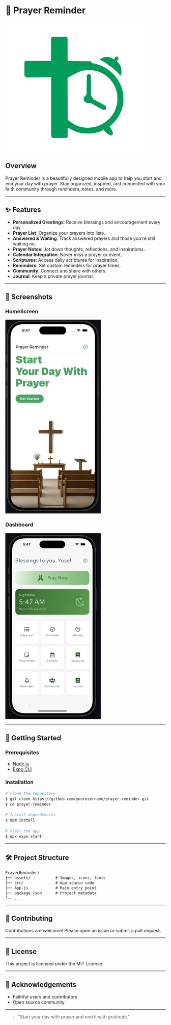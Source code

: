 # 🙏 Prayer Reminder

![Prayer Reminder Banner](assets/logo/logo.png)

## Overview
Prayer Reminder is a beautifully designed mobile app to help you start and end your day with prayer. Stay organized, inspired, and connected with your faith community through reminders, notes, and more.

---

## ✨ Features
- **Personalized Greetings**: Receive blessings and encouragement every day.
- **Prayer List**: Organize your prayers into lists.
- **Answered & Waiting**: Track answered prayers and those you're still waiting on.
- **Prayer Notes**: Jot down thoughts, reflections, and inspirations.
- **Calendar Integration**: Never miss a prayer or event.
- **Scriptures**: Access daily scriptures for inspiration.
- **Reminders**: Set custom reminders for prayer times.
- **Community**: Connect and share with others.
- **Journal**: Keep a private prayer journal.

---

## 📱 Screenshots

### HomeScreen
<img src="assets/screenshots/homescreen.png" width="300">

### Dashboard
<img src="assets/screenshots/dashboard.png" width="300">

---

## 🚀 Getting Started

### Prerequisites
- [Node.js](https://nodejs.org/)
- [Expo CLI](https://docs.expo.dev/get-started/installation/)

### Installation
```bash
# Clone the repository
$ git clone https://github.com/yourusername/prayer-reminder.git
$ cd prayer-reminder

# Install dependencies
$ npm install

# Start the app
$ npx expo start
```

---

## 🛠️ Project Structure
```
PrayerReminder/
├── assets/           # Images, icons, fonts
├── src/              # App source code
├── App.js            # Main entry point
├── package.json      # Project metadata
└── ...
```

---

## 🤝 Contributing
Contributions are welcome! Please open an issue or submit a pull request.

---

## 📄 License
This project is licensed under the MIT License.

---

## 🙌 Acknowledgements
- Faithful users and contributors
- Open source community

---

> "Start your day with prayer and end it with gratitude." 